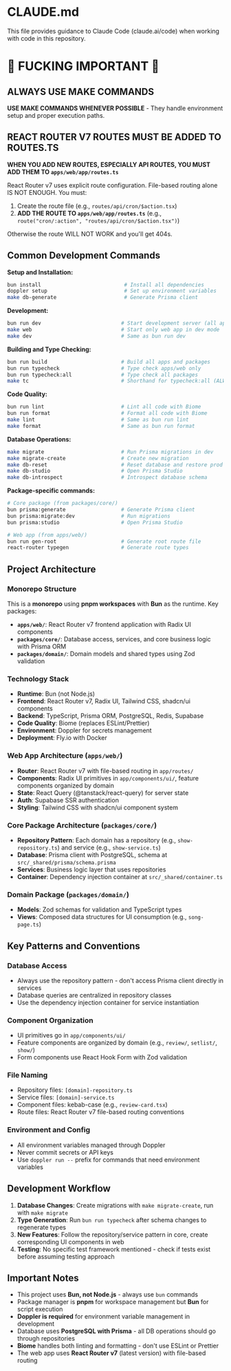 # CLAUDE.md

This file provides guidance to Claude Code (claude.ai/code) when working with code in this repository.

# 🚨 FUCKING IMPORTANT 🚨

## ALWAYS USE MAKE COMMANDS

**USE MAKE COMMANDS WHENEVER POSSIBLE** - They handle environment setup and proper execution paths.

## REACT ROUTER V7 ROUTES MUST BE ADDED TO ROUTES.TS

**WHEN YOU ADD NEW ROUTES, ESPECIALLY API ROUTES, YOU MUST ADD THEM TO `apps/web/app/routes.ts`**

React Router v7 uses explicit route configuration. File-based routing alone IS NOT ENOUGH. You must:

1. Create the route file (e.g., `routes/api/cron/$action.tsx`)
2. **ADD THE ROUTE TO `apps/web/app/routes.ts`** (e.g., `route("cron/:action", "routes/api/cron/$action.tsx")`)

Otherwise the route WILL NOT WORK and you'll get 404s.

## Common Development Commands

**Setup and Installation:**
```bash
bun install                           # Install all dependencies
doppler setup                         # Set up environment variables
make db-generate                      # Generate Prisma client
```

**Development:**
```bash
bun run dev                          # Start development server (all apps)
make web                             # Start only web app in dev mode
make dev                             # Same as bun run dev
```

**Building and Type Checking:**
```bash
bun run build                        # Build all apps and packages
bun run typecheck                    # Type check apps/web only
bun run typecheck:all                # Type check all packages
make tc                              # Shorthand for typecheck:all (ALWAYS run from root)
```

**Code Quality:**
```bash
bun run lint                         # Lint all code with Biome
bun run format                       # Format all code with Biome
make lint                            # Same as bun run lint
make format                          # Same as bun run format
```

**Database Operations:**
```bash
make migrate                         # Run Prisma migrations in dev
make migrate-create                  # Create new migration
make db-reset                        # Reset database and restore prod data
make db-studio                       # Open Prisma Studio
make db-introspect                   # Introspect database schema
```

**Package-specific commands:**
```bash
# Core package (from packages/core/)
bun prisma:generate                  # Generate Prisma client
bun prisma:migrate:dev               # Run migrations
bun prisma:studio                    # Open Prisma Studio

# Web app (from apps/web/)
bun run gen-root                     # Generate root route file
react-router typegen                 # Generate route types
```

## Project Architecture

### Monorepo Structure
This is a **monorepo** using **pnpm workspaces** with **Bun** as the runtime. Key packages:

- **`apps/web/`**: React Router v7 frontend application with Radix UI components
- **`packages/core/`**: Database access, services, and core business logic with Prisma ORM
- **`packages/domain/`**: Domain models and shared types using Zod validation

### Technology Stack
- **Runtime**: Bun (not Node.js)
- **Frontend**: React Router v7, Radix UI, Tailwind CSS, shadcn/ui components
- **Backend**: TypeScript, Prisma ORM, PostgreSQL, Redis, Supabase
- **Code Quality**: Biome (replaces ESLint/Prettier)
- **Environment**: Doppler for secrets management
- **Deployment**: Fly.io with Docker

### Web App Architecture (`apps/web/`)
- **Router**: React Router v7 with file-based routing in `app/routes/`
- **Components**: Radix UI primitives in `app/components/ui/`, feature components organized by domain
- **State**: React Query (@tanstack/react-query) for server state
- **Auth**: Supabase SSR authentication
- **Styling**: Tailwind CSS with shadcn/ui component system

### Core Package Architecture (`packages/core/`)
- **Repository Pattern**: Each domain has a repository (e.g., `show-repository.ts`) and service (e.g., `show-service.ts`)
- **Database**: Prisma client with PostgreSQL, schema at `src/_shared/prisma/schema.prisma`
- **Services**: Business logic layer that uses repositories
- **Container**: Dependency injection container at `src/_shared/container.ts`

### Domain Package (`packages/domain/`)
- **Models**: Zod schemas for validation and TypeScript types
- **Views**: Composed data structures for UI consumption (e.g., `song-page.ts`)

## Key Patterns and Conventions

### Database Access
- Always use the repository pattern - don't access Prisma client directly in services
- Database queries are centralized in repository classes
- Use the dependency injection container for service instantiation

### Component Organization
- UI primitives go in `app/components/ui/`
- Feature components are organized by domain (e.g., `review/`, `setlist/`, `show/`)
- Form components use React Hook Form with Zod validation

### File Naming
- Repository files: `[domain]-repository.ts`
- Service files: `[domain]-service.ts`
- Component files: kebab-case (e.g., `review-card.tsx`)
- Route files: React Router v7 file-based routing conventions

### Environment and Config
- All environment variables managed through Doppler
- Never commit secrets or API keys
- Use `doppler run --` prefix for commands that need environment variables

## Development Workflow

1. **Database Changes**: Create migrations with `make migrate-create`, run with `make migrate`
2. **Type Generation**: Run `bun run typecheck` after schema changes to regenerate types
3. **New Features**: Follow the repository/service pattern in core, create corresponding UI components in web
4. **Testing**: No specific test framework mentioned - check if tests exist before assuming testing approach

## Important Notes

- This project uses **Bun, not Node.js** - always use `bun` commands
- Package manager is **pnpm** for workspace management but **Bun** for script execution
- **Doppler is required** for environment variable management in development
- Database uses **PostgreSQL with Prisma** - all DB operations should go through repositories
- **Biome** handles both linting and formatting - don't use ESLint or Prettier
- The web app uses **React Router v7** (latest version) with file-based routing